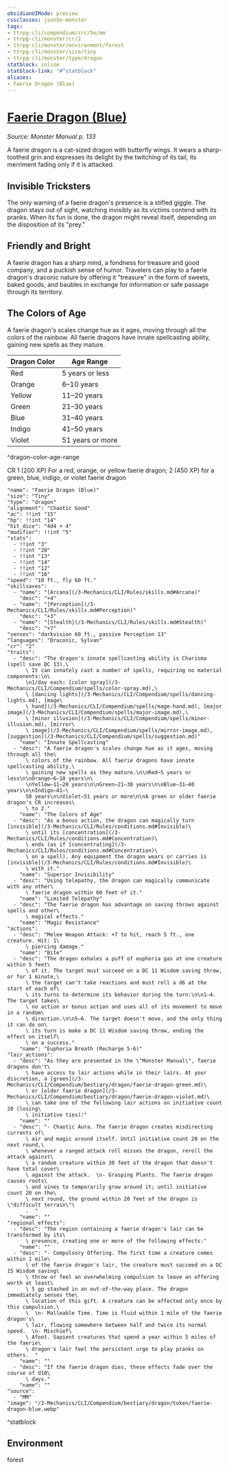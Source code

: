 ```yaml
---
obsidianUIMode: preview
cssclasses: json5e-monster
tags:
- ttrpg-cli/compendium/src/5e/mm
- ttrpg-cli/monster/cr/2
- ttrpg-cli/monster/environment/forest
- ttrpg-cli/monster/size/tiny
- ttrpg-cli/monster/type/dragon
statblock: inline
statblock-link: "#^statblock"
aliases:
- Faerie Dragon (Blue)
---
```

# [Faerie Dragon (Blue)](3-Mechanics\CLI\Compendium\bestiary\dragon/faerie-dragon-blue.md)
*Source: Monster Manual p. 133*  

A faerie dragon is a cat-sized dragon with butterfly wings. It wears a sharp-toothed grin and expresses its delight by the twitching of its tail, its merriment fading only if it is attacked.

## Invisible Tricksters

The only warning of a faerie dragon's presence is a stifled giggle. The dragon stays out of sight, watching invisibly as its victims contend with its pranks. When its fun is done, the dragon might reveal itself, depending on the disposition of its "prey."

## Friendly and Bright

A faerie dragon has a sharp mind, a fondness for treasure and good company, and a puckish sense of humor. Travelers can play to a faerie dragon's draconic nature by offering it "treasure" in the form of sweets, baked goods, and baubles in exchange for information or safe passage through its territory.

## The Colors of Age

A faerie dragon's scales change hue as it ages, moving through all the colors of the rainbow. All faerie dragons have innate spellcasting ability, gaining new spells as they mature.

| Dragon Color | Age Range |
|--------------|-----------|
| Red | 5 years or less |
| Orange | 6–10 years |
| Yellow | 11–20 years |
| Green | 21–30 years |
| Blue | 31–40 years |
| Indigo | 41–50 years |
| Violet | 51 years or more |
^dragon-color-age-range

CR 1 (200 XP) For a red, orange, or yellow faerie dragon; 2 (450 XP) for a green, blue, indigo, or violet faerie dragon

```statblock
"name": "Faerie Dragon (Blue)"
"size": "Tiny"
"type": "dragon"
"alignment": "Chaotic Good"
"ac": !!int "15"
"hp": !!int "14"
"hit_dice": "4d4 + 4"
"modifier": !!int "5"
"stats":
  - !!int "3"
  - !!int "20"
  - !!int "13"
  - !!int "14"
  - !!int "12"
  - !!int "16"
"speed": "10 ft., fly 60 ft."
"skillsaves":
  - "name": "[Arcana](/3-Mechanics/CLI/Rules/skills.md#Arcana)"
    "desc": "+4"
  - "name": "[Perception](/3-Mechanics/CLI/Rules/skills.md#Perception)"
    "desc": "+3"
  - "name": "[Stealth](/3-Mechanics/CLI/Rules/skills.md#Stealth)"
    "desc": "+7"
"senses": "darkvision 60 ft., passive Perception 13"
"languages": "Draconic, Sylvan"
"cr": "2"
"traits":
  - "desc": "The dragon's innate spellcasting ability is Charisma (spell save DC 13).\
      \ It can innately cast a number of spells, requiring no material components:\n\
      \n1/day each: [color spray](/3-Mechanics/CLI/Compendium/spells/color-spray.md),\
      \ [dancing lights](/3-Mechanics/CLI/Compendium/spells/dancing-lights.md), [mage\
      \ hand](/3-Mechanics/CLI/Compendium/spells/mage-hand.md), [major image](/3-Mechanics/CLI/Compendium/spells/major-image.md),\
      \ [minor illusion](/3-Mechanics/CLI/Compendium/spells/minor-illusion.md), [mirror\
      \ image](/3-Mechanics/CLI/Compendium/spells/mirror-image.md), [suggestion](/3-Mechanics/CLI/Compendium/spells/suggestion.md)"
    "name": "Innate Spellcasting"
  - "desc": "A faerie dragon's scales change hue as it ages, moving through all the\
      \ colors of the rainbow. All faerie dragons have innate spellcasting ability,\
      \ gaining new spells as they mature.\n\nRed—5 years or less\n\nOrange—6–10 years\n\
      \nYellow—11–20 years\n\nGreen—21–30 years\n\nBlue—31–40 years\n\nIndigo—41–\
      50 years\n\nViolet—51 years or more\n\nA green or older faerie dragon's CR increases\
      \ to 2."
    "name": "The Colors of Age"
  - "desc": "As a bonus action, the dragon can magically turn [invisible](/3-Mechanics/CLI/Rules/conditions.md#Invisible)\
      \ until its [concentration](/3-Mechanics/CLI/Rules/conditions.md#Concentration)\
      \ ends (as if [concentrating](/3-Mechanics/CLI/Rules/conditions.md#Concentration)\
      \ on a spell). Any equipment the dragon wears or carries is [invisible](/3-Mechanics/CLI/Rules/conditions.md#Invisible)\
      \ with it."
    "name": "Superior Invisibility"
  - "desc": "Using telepathy, the dragon can magically communicate with any other\
      \ faerie dragon within 60 feet of it."
    "name": "Limited Telepathy"
  - "desc": "The faerie dragon has advantage on saving throws against spells and other\
      \ magical effects."
    "name": "Magic Resistance"
"actions":
  - "desc": "Melee Weapon Attack: +7 to hit, reach 5 ft., one creature. Hit: 1\
      \ piercing damage."
    "name": "Bite"
  - "desc": "The dragon exhales a puff of euphoria gas at one creature within 5 feet\
      \ of it. The target must succeed on a DC 11 Wisdom saving throw, or for 1 minute,\
      \ the target can't take reactions and must roll a d6 at the start of each of\
      \ its turns to determine its behavior during the turn:\n\n1–4. The target takes\
      \ no action or bonus action and uses all of its movement to move in a random\
      \ direction.\n\n5–6. The target doesn't move, and the only thing it can do on\
      \ its turn is make a DC 11 Wisdom saving throw, ending the effect on itself\
      \ on a success."
    "name": "Euphoria Breath (Recharge 5-6)"
"lair_actions":
  - "desc": "As they are presented in the \"Monster Manual\", faerie dragons don't\
      \ have access to lair actions while in their lairs. At your discretion, a [green](/3-Mechanics/CLI/Compendium/bestiary/dragon/faerie-dragon-green.md)\
      \ or [older faerie dragon](/3-Mechanics/CLI/Compendium/bestiary/dragon/faerie-dragon-violet.md)\
      \ can take one of the following lair actions on initiative count 20 (losing\
      \ initiative ties):"
    "name": ""
  - "desc": "- Chaotic Aura. The faerie dragon creates misdirecting currents of\
      \ air and magic around itself. Until initiative count 20 on the next round,\
      \ whenever a ranged attack roll misses the dragon, reroll the attack against\
      \ a random creature within 30 feet of the dragon that doesn't have total cover\
      \ against the attack.  \n- Grasping Plants. The faerie dragon causes roots\
      \ and vines to temporarily grow around it; until initiative count 20 on the\
      \ next round, the ground within 20 feet of the dragon is \"difficult terrain\"\
      .  "
    "name": ""
"regional_effects":
  - "desc": "The region containing a faerie dragon's lair can be transformed by its\
      \ presence, creating one or more of the following effects:"
    "name": ""
  - "desc": "- Compulsory Offering. The first time a creature comes within 1 mile\
      \ of the faerie dragon's lair, the creature must succeed on a DC 15 Wisdom saving\
      \ throw or feel an overwhelming compulsion to leave an offering worth at least\
      \ 5 gp stashed in an out-of-the-way place. The dragon immediately senses the\
      \ location of this gift. A creature can be affected only once by this compulsion.\
      \  \n- Malleable Time. Time is fluid within 1 mile of the faerie dragon's\
      \ lair, flowing somewhere between half and twice its normal speed.  \n- Mischief\
      \ Afoot. Sapient creatures that spend a year within 5 miles of the faerie\
      \ dragon's lair feel the persistent urge to play pranks on others.  "
    "name": ""
  - "desc": "If the faerie dragon dies, these effects fade over the course of d10\
      \ days."
    "name": ""
"source":
  - "MM"
"image": "/3-Mechanics/CLI/Compendium/bestiary/dragon/token/faerie-dragon-blue.webp"
```
^statblock

## Environment

forest